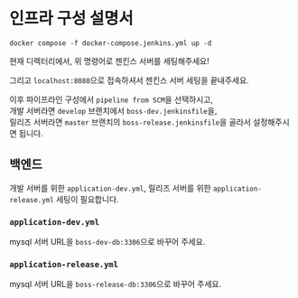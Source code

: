# 인프라 구성 설명서

```shell
docker compose -f docker-compose.jenkins.yml up -d
```

현재 디렉터리에서, 위 명령어로 젠킨스 서버를 세팅해주세요!

그리고 `localhost:8080`으로 접속하셔서 젠킨스 서버 세팅을 끝내주세요.

이후 파이프라인 구성에서 `pipeline from SCM`을 선택하시고,  
개발 서버라면 `develop` 브랜치에서 `boss-dev.jenkinsfile`을,  
릴리즈 서버라면 `master` 브랜치의 `boss-release.jenkinsfile`을 골라서 설정해주시면 됩니다.

## 백엔드

개발 서버를 위한 `application-dev.yml`, 릴리즈 서버를 위한 `application-release.yml` 세팅이 필요합니다.

### `application-dev.yml`

mysql 서버 URL을 `boss-dev-db:3306`으로 바꾸어 주세요.

### `application-release.yml`

mysql 서버 URL을 `boss-release-db:3306`으로 바꾸어 주세요.
